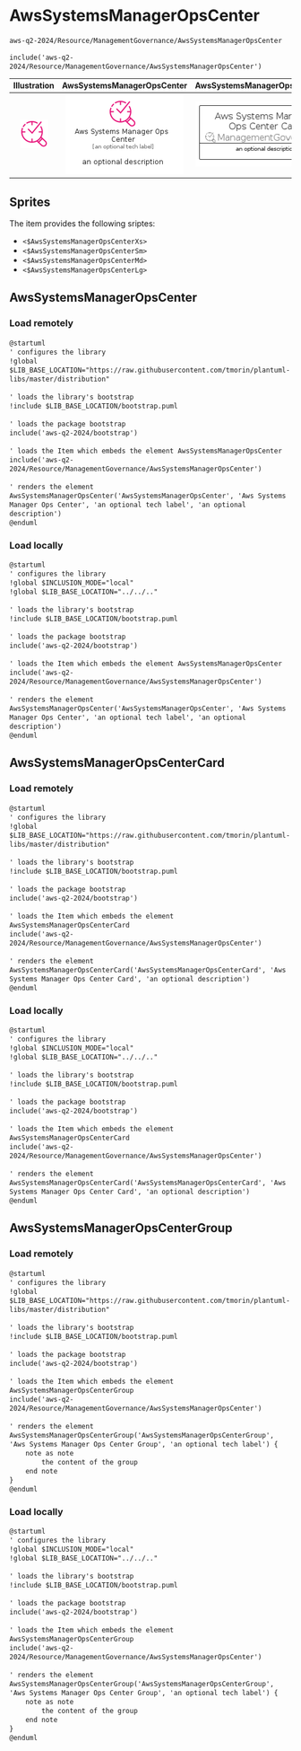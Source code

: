 # AwsSystemsManagerOpsCenter


```text
aws-q2-2024/Resource/ManagementGovernance/AwsSystemsManagerOpsCenter
```

```text
include('aws-q2-2024/Resource/ManagementGovernance/AwsSystemsManagerOpsCenter')
```



| Illustration | AwsSystemsManagerOpsCenter | AwsSystemsManagerOpsCenterCard | AwsSystemsManagerOpsCenterGroup |
| :---: | :---: | :---: | :---: |
| ![illustration for Illustration](../../../aws-q2-2024/Resource/ManagementGovernance/AwsSystemsManagerOpsCenter.png) | ![illustration for AwsSystemsManagerOpsCenter](../../../aws-q2-2024/Resource/ManagementGovernance/AwsSystemsManagerOpsCenter.Local.png) | ![illustration for AwsSystemsManagerOpsCenterCard](../../../aws-q2-2024/Resource/ManagementGovernance/AwsSystemsManagerOpsCenterCard.Local.png) | ![illustration for AwsSystemsManagerOpsCenterGroup](../../../aws-q2-2024/Resource/ManagementGovernance/AwsSystemsManagerOpsCenterGroup.Local.png) |



## Sprites
The item provides the following sriptes:

- `<$AwsSystemsManagerOpsCenterXs>`
- `<$AwsSystemsManagerOpsCenterSm>`
- `<$AwsSystemsManagerOpsCenterMd>`
- `<$AwsSystemsManagerOpsCenterLg>`





## AwsSystemsManagerOpsCenter

### Load remotely
```plantuml
@startuml
' configures the library
!global $LIB_BASE_LOCATION="https://raw.githubusercontent.com/tmorin/plantuml-libs/master/distribution"

' loads the library's bootstrap
!include $LIB_BASE_LOCATION/bootstrap.puml

' loads the package bootstrap
include('aws-q2-2024/bootstrap')

' loads the Item which embeds the element AwsSystemsManagerOpsCenter
include('aws-q2-2024/Resource/ManagementGovernance/AwsSystemsManagerOpsCenter')

' renders the element
AwsSystemsManagerOpsCenter('AwsSystemsManagerOpsCenter', 'Aws Systems Manager Ops Center', 'an optional tech label', 'an optional description')
@enduml
```

### Load locally
```plantuml
@startuml
' configures the library
!global $INCLUSION_MODE="local"
!global $LIB_BASE_LOCATION="../../.."

' loads the library's bootstrap
!include $LIB_BASE_LOCATION/bootstrap.puml

' loads the package bootstrap
include('aws-q2-2024/bootstrap')

' loads the Item which embeds the element AwsSystemsManagerOpsCenter
include('aws-q2-2024/Resource/ManagementGovernance/AwsSystemsManagerOpsCenter')

' renders the element
AwsSystemsManagerOpsCenter('AwsSystemsManagerOpsCenter', 'Aws Systems Manager Ops Center', 'an optional tech label', 'an optional description')
@enduml
```

## AwsSystemsManagerOpsCenterCard

### Load remotely
```plantuml
@startuml
' configures the library
!global $LIB_BASE_LOCATION="https://raw.githubusercontent.com/tmorin/plantuml-libs/master/distribution"

' loads the library's bootstrap
!include $LIB_BASE_LOCATION/bootstrap.puml

' loads the package bootstrap
include('aws-q2-2024/bootstrap')

' loads the Item which embeds the element AwsSystemsManagerOpsCenterCard
include('aws-q2-2024/Resource/ManagementGovernance/AwsSystemsManagerOpsCenter')

' renders the element
AwsSystemsManagerOpsCenterCard('AwsSystemsManagerOpsCenterCard', 'Aws Systems Manager Ops Center Card', 'an optional description')
@enduml
```

### Load locally
```plantuml
@startuml
' configures the library
!global $INCLUSION_MODE="local"
!global $LIB_BASE_LOCATION="../../.."

' loads the library's bootstrap
!include $LIB_BASE_LOCATION/bootstrap.puml

' loads the package bootstrap
include('aws-q2-2024/bootstrap')

' loads the Item which embeds the element AwsSystemsManagerOpsCenterCard
include('aws-q2-2024/Resource/ManagementGovernance/AwsSystemsManagerOpsCenter')

' renders the element
AwsSystemsManagerOpsCenterCard('AwsSystemsManagerOpsCenterCard', 'Aws Systems Manager Ops Center Card', 'an optional description')
@enduml
```

## AwsSystemsManagerOpsCenterGroup

### Load remotely
```plantuml
@startuml
' configures the library
!global $LIB_BASE_LOCATION="https://raw.githubusercontent.com/tmorin/plantuml-libs/master/distribution"

' loads the library's bootstrap
!include $LIB_BASE_LOCATION/bootstrap.puml

' loads the package bootstrap
include('aws-q2-2024/bootstrap')

' loads the Item which embeds the element AwsSystemsManagerOpsCenterGroup
include('aws-q2-2024/Resource/ManagementGovernance/AwsSystemsManagerOpsCenter')

' renders the element
AwsSystemsManagerOpsCenterGroup('AwsSystemsManagerOpsCenterGroup', 'Aws Systems Manager Ops Center Group', 'an optional tech label') {
    note as note
        the content of the group
    end note
}
@enduml
```

### Load locally
```plantuml
@startuml
' configures the library
!global $INCLUSION_MODE="local"
!global $LIB_BASE_LOCATION="../../.."

' loads the library's bootstrap
!include $LIB_BASE_LOCATION/bootstrap.puml

' loads the package bootstrap
include('aws-q2-2024/bootstrap')

' loads the Item which embeds the element AwsSystemsManagerOpsCenterGroup
include('aws-q2-2024/Resource/ManagementGovernance/AwsSystemsManagerOpsCenter')

' renders the element
AwsSystemsManagerOpsCenterGroup('AwsSystemsManagerOpsCenterGroup', 'Aws Systems Manager Ops Center Group', 'an optional tech label') {
    note as note
        the content of the group
    end note
}
@enduml
```

